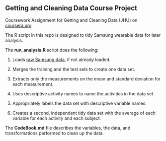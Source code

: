 ## Getting and Cleaning Data Course Project
Coursework Assignment for Getting and Cleaning Data (JHU) on [coursera.org](http://www.coursera.org/course/getdata/)  
  
The R script in this repo is designed to tidy Samsung wearable data for later analysis.  
  
The **run_analysis.R** script does the following:

1. Loads [raw Samsung data](https://d396qusza40orc.cloudfront.net/getdata%2Fprojectfiles%2FUCI%20HAR%20Dataset.zip), if not already loaded.

2. Merges the training and the test sets to create one data set.

3. Extracts only the measurements on the mean and standard deviation for each measurement.

4. Uses descriptive activity names to name the activities in the data set.

5. Appropriately labels the data set with descriptive variable names.

6. Creates a second, independent tidy data set with the average of each variable for each activity and each subject.
  
The **CodeBook.md** file describes the variables, the data, and transformations performed to clean up the data.  